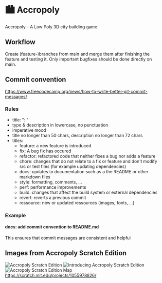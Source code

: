 # 🏙️ Accropoly

Accropoly - A Low Poly 3D city building game.

## Workflow
Create (feature-)branches from main and merge them after finishing the feature and testing it.
Only important bugfixes should be done directly on main.

## Commit convention
https://www.freecodecamp.org/news/how-to-write-better-git-commit-messages/
### Rules
- title: "<type>: <description>"
- type & description in lowercase, no punctuation
- imperative mood
- title no longer than 50 chars, description no longer than 72 chars
- titles:
    - feature: a new feature is introduced
    - fix: A bug fix has occured
    - refactor:  refactored code that neither fixes a bug nor adds a feature
    - chore: changes that do not relate to a fix or feature and don't modify src or test files (for example updating dependencies)
    - docs: updates to documentation such as a the README or other markdown files
    - style: formatting, comments, ...
    - perf: performance improvements
    - build: changes that affect the build system or external dependencies
    - revert: reverts a previous commit
    - ressource: new or updated ressources (images, fonts, ...)
### Example
#### docs: add commit convention to README.md
This ensures that commit messages are consistent and helpful

## Images from Accropoly Scratch Edition
![Accropoly Scratch Edition](https://github.com/user-attachments/assets/e965f513-cabb-4302-bc76-8bce18dbfc5f)
![Introducing Accropoly Scratch Edition](https://github.com/user-attachments/assets/0d1c06ed-dd6a-46de-a700-4d29bc99add7)
![Accropoly Scratch Edition Map](https://github.com/user-attachments/assets/a3921964-e793-4a52-aeea-8cc2d8b44ad4)
https://scratch.mit.edu/projects/1055978826/

